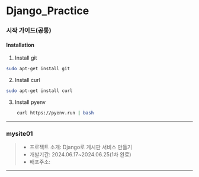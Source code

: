 # Django_Practice
### 시작 가이드(공통)
#### Installation
1. Install git
```bash
sudo apt-get install git
```
2. Install curl
```bash
sudo apt-get install curl
```
3. Install pyenv
```bash
    curl https://pyenv.run | bash
```

----------------------
### mysite01
> - 프로젝트 소개: Django로 게시판 서비스 만들기
> - 개발기간: 2024.06.17~2024.06.25(1차 완료)
> - 배포주소:  
----------------------